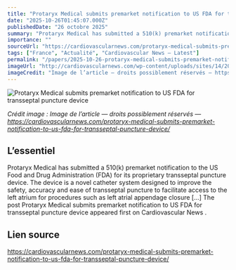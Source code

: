 ```yaml
---
title: "Protaryx Medical submits premarket notification to US FDA for transseptal puncture device"
date: "2025-10-26T01:45:07.000Z"
publishedDate: "26 octobre 2025"
summary: "Protaryx Medical has submitted a 510(k) premarket notification to the US Food and Drug Administration (FDA) for its proprietary transseptal puncture device. The device is a novel catheter system designed to improve the safety, accuracy and ease of transseptal puncture to facilitate access to the left atrium for procedures such as left atrial appendage closure [&#8230;] The post Protaryx Medical submits premarket notification to US FDA for transseptal puncture device appeared first on Cardiovascular News ."
importance: ""
sourceUrl: "https://cardiovascularnews.com/protaryx-medical-submits-premarket-notification-to-us-fda-for-transseptal-puncture-device/"
tags: ["France", "Actualité", "Cardiovascular News — Latest"]
permalink: "/papers/2025-10-26-protaryx-medical-submits-premarket-notification-to-us-fda-for-transseptal-puncture-device"
imageUrl: "http://cardiovascularnews.com/wp-content/uploads/sites/14/2025/01/Protaryx.jpg"
imageCredit: "Image de l’article — droits possiblement réservés — https://cardiovascularnews.com/protaryx-medical-submits-premarket-notification-to-us-fda-for-transseptal-puncture-device/"
---
```


![Protaryx Medical submits premarket notification to US FDA for transseptal puncture device](http://cardiovascularnews.com/wp-content/uploads/sites/14/2025/01/Protaryx.jpg)

*Crédit image : Image de l’article — droits possiblement réservés — https://cardiovascularnews.com/protaryx-medical-submits-premarket-notification-to-us-fda-for-transseptal-puncture-device/*

## L’essentiel

Protaryx Medical has submitted a 510(k) premarket notification to the US Food and Drug Administration (FDA) for its proprietary transseptal puncture device. The device is a novel catheter system designed to improve the safety, accuracy and ease of transseptal puncture to facilitate access to the left atrium for procedures such as left atrial appendage closure [&#8230;] The post Protaryx Medical submits premarket notification to US FDA for transseptal puncture device appeared first on Cardiovascular News .

## Lien source

https://cardiovascularnews.com/protaryx-medical-submits-premarket-notification-to-us-fda-for-transseptal-puncture-device/
